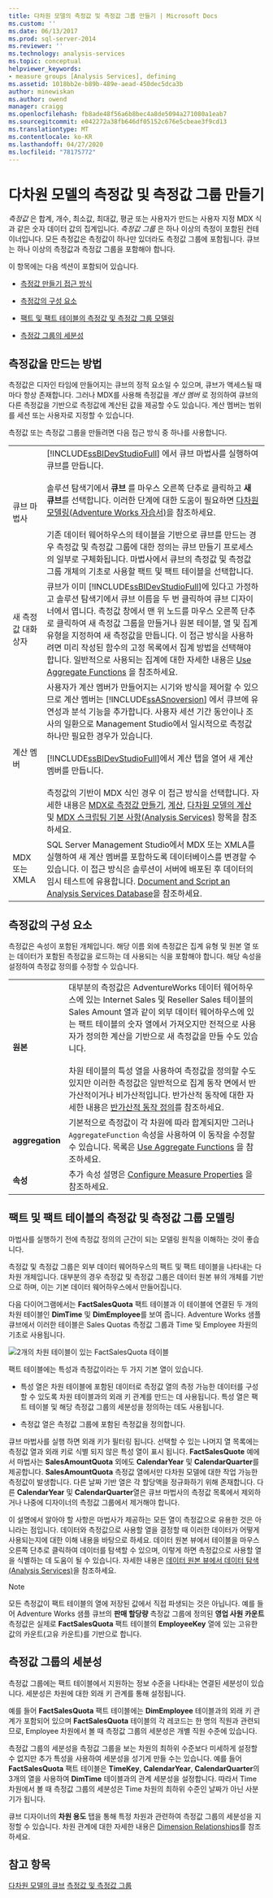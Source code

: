 ```yaml
---
title: 다차원 모델의 측정값 및 측정값 그룹 만들기 | Microsoft Docs
ms.custom: ''
ms.date: 06/13/2017
ms.prod: sql-server-2014
ms.reviewer: ''
ms.technology: analysis-services
ms.topic: conceptual
helpviewer_keywords:
- measure groups [Analysis Services], defining
ms.assetid: 1018bb2e-b89b-489e-aead-450dec5dca3b
author: minewiskan
ms.author: owend
manager: craigg
ms.openlocfilehash: fb8ade48f56a6b8bec4a8de5094a271080a1eab7
ms.sourcegitcommit: e042272a38fb646df05152c676e5cbeae3f9cd13
ms.translationtype: MT
ms.contentlocale: ko-KR
ms.lasthandoff: 04/27/2020
ms.locfileid: "78175772"
---
```

# <a name="create-measures-and-measure-groups-in-multidimensional-models"></a>다차원 모델의 측정값 및 측정값 그룹 만들기
  *측정값* 은 합계, 개수, 최소값, 최대값, 평균 또는 사용자가 만드는 사용자 지정 MDX 식과 같은 숫자 데이터 값의 집계입니다. *측정값 그룹* 은 하나 이상의 측정이 포함된 컨테이너입니다. 모든 측정값은 측정값이 하나만 있더라도 측정값 그룹에 포함됩니다. 큐브는 하나 이상의 측정값과 측정값 그룹을 포함해야 합니다.

 이 항목에는 다음 섹션이 포함되어 있습니다.

-   [측정값 만들기 접근 방식](#bkmk_create)

-   [측정값의 구성 요소](#bkmk_comps)

-   [팩트 및 팩트 테이블의 측정값 및 측정값 그룹 모델링](#bkmk_modeling)

-   [측정값 그룹의 세분성](#bkmk_grain)

##  <a name="approaches-for-creating-measures"></a><a name="bkmk_create"></a>측정값을 만드는 방법
 측정값은 디자인 타임에 만들어지는 큐브의 정적 요소일 수 있으며, 큐브가 액세스될 때마다 항상 존재합니다. 그러나 MDX를 사용해 측정값을 *계산 멤버* 로 정의하여 큐브의 다른 측정값을 기반으로 측정값에 계산된 값을 제공할 수도 있습니다. 계산 멤버는 범위를 세션 또는 사용자로 지정할 수 있습니다.

 측정값 또는 측정값 그룹을 만들려면 다음 접근 방식 중 하나를 사용합니다.

|||
|-|-|
|큐브 마법사|[!INCLUDE[ssBIDevStudioFull](../../includes/ssbidevstudiofull-md.md)] 에서 큐브 마법사를 실행하여 큐브를 만듭니다.<br /><br /> 솔루션 탐색기에서 **큐브** 를 마우스 오른쪽 단추로 클릭하고 **새 큐브**를 선택합니다. 이러한 단계에 대한 도움이 필요하면 [다차원 모델링&#40;Adventure Works 자습서&#41;](../multidimensional-modeling-adventure-works-tutorial.md)을 참조하세요.<br /><br /> 기존 데이터 웨어하우스의 테이블을 기반으로 큐브를 만드는 경우 측정값 및 측정값 그룹에 대한 정의는 큐브 만들기 프로세스의 일부로 구체화됩니다. 마법사에서 큐브의 측정값 및 측정값 그룹 개체의 기초로 사용할 팩트 및 팩트 테이블을 선택합니다.|
|새 측정값 대화 상자|큐브가 이미 [!INCLUDE[ssBIDevStudioFull](../../includes/ssbidevstudiofull-md.md)]에 있다고 가정하고 솔루션 탐색기에서 큐브 이름을 두 번 클릭하여 큐브 디자이너에서 엽니다. 측정값 창에서 맨 위 노드를 마우스 오른쪽 단추로 클릭하여 새 측정값 그룹을 만들거나 원본 테이블, 열 및 집계 유형을 지정하여 새 측정값을 만듭니다. 이 접근 방식을 사용하려면 미리 작성된 함수의 고정 목록에서 집계 방법을 선택해야 합니다. 일반적으로 사용되는 집계에 대한 자세한 내용은 [Use Aggregate Functions](use-aggregate-functions.md) 을 참조하세요.|
|계산 멤버|사용자가 계산 멤버가 만들어지는 시기와 방식을 제어할 수 있으므로 계산 멤버는 [!INCLUDE[ssASnoversion](../../includes/ssasnoversion-md.md)] 에서 큐브에 유연성과 분석 기능을 추가합니다. 사용자 세션 기간 동안이나 조사의 일환으로 Management Studio에서 일시적으로 측정값 하나만 필요한 경우가 있습니다.<br /><br /> [!INCLUDE[ssBIDevStudioFull](../../includes/ssbidevstudiofull-md.md)]에서 계산 탭을 열어 새 계산 멤버를 만듭니다.<br /><br /> 측정값의 기반이 MDX 식인 경우 이 접근 방식을 선택합니다. 자세한 내용은 [MDX로 측정값 만들기](mdx/mdx-building-measures.md), [계산](../multidimensional-models-olap-logical-cube-objects/calculations.md), [다차원 모델의 계산](calculations-in-multidimensional-models.md) 및 [MDX 스크립팅 기본 사항&#40;Analysis Services&#41;](mdx/mdx-scripting-fundamentals-analysis-services.md) 항목을 참조하세요.|
|MDX 또는 XMLA|SQL Server Management Studio에서 MDX 또는 XMLA를 실행하여 새 계산 멤버를 포함하도록 데이터베이스를 변경할 수 있습니다. 이 접근 방식은 솔루션이 서버에 배포된 후 데이터의 임시 테스트에 유용합니다. [Document and Script an Analysis Services Database](document-and-script-an-analysis-services-database.md)을 참조하세요.|

##  <a name="components-of-a-measure"></a><a name="bkmk_comps"></a>측정값의 구성 요소
 측정값은 속성이 포함된 개체입니다. 해당 이름 외에 측정값은 집계 유형 및 원본 열 또는 데이터가 포함된 측정값을 로드하는 데 사용되는 식을 포함해야 합니다. 해당 속성을 설정하여 측정값 정의를 수정할 수 있습니다.

|||
|-|-|
|**원본**|대부분의 측정값은 AdventureWorks 데이터 웨어하우스에 있는 Internet Sales 및 Reseller Sales 테이블의 Sales Amount 열과 같이 외부 데이터 웨어하우스에 있는 팩트 테이블의 숫자 열에서 가져오지만 전적으로 사용자가 정의한 계산을 기반으로 새 측정값을 만들 수도 있습니다.<br /><br /> 차원 테이블의 특성 열을 사용하여 측정값을 정의할 수도 있지만 이러한 측정값은 일반적으로 집계 동작 면에서 반가산적이거나 비가산적입니다. 반가산적 동작에 대한 자세한 내용은 [반가산적 동작 정의](define-semiadditive-behavior.md)를 참조하세요.|
|**aggregation**|기본적으로 측정값이 각 차원에 따라 합계되지만 그러나 `AggregateFunction` 속성을 사용하여 이 동작을 수정할 수 있습니다. 목록은 [Use Aggregate Functions](use-aggregate-functions.md) 을 참조하세요.|
|**속성**|추가 속성 설명은 [Configure Measure Properties](configure-measure-properties.md) 을 참조하세요.|

##  <a name="modeling-measures-and-measure-groups-on-facts-and-fact-tables"></a><a name="bkmk_modeling"></a>팩트 및 팩트 테이블의 측정값 및 측정값 그룹 모델링
 마법사를 실행하기 전에 측정값 정의의 근간이 되는 모델링 원칙을 이해하는 것이 좋습니다.

 측정값 및 측정값 그룹은 외부 데이터 웨어하우스의 팩트 및 팩트 테이블을 나타내는 다차원 개체입니다. 대부분의 경우 측정값 및 측정값 그룹은 데이터 원본 뷰의 개체를 기반으로 하며, 이는 기본 데이터 웨어하우스에서 만들어집니다.

 다음 다이어그램에서는 **FactSalesQuota** 팩트 테이블과 이 테이블에 연결된 두 개의 차원 테이블인 **DimTime** 및 **DimEmployee**를 보여 줍니다. Adventure Works 샘플 큐브에서 이러한 테이블은 Sales Quotas 측정값 그룹과 Time 및 Employee 차원의 기초로 사용됩니다.

 ![2개의 차원 테이블이 있는 FactSalesQuota 테이블](../media/factsalesquota.gif "2개의 차원 테이블이 있는 FactSalesQuota 테이블")

 팩트 테이블에는 특성과 측정값이라는 두 가지 기본 열이 있습니다.

-   특성 열은 차원 테이블에 포함된 데이터로 측정값 열의 측정 가능한 데이터를 구성할 수 있도록 차원 테이블과의 외래 키 관계를 만드는 데 사용됩니다. 특성 열은 팩트 테이블 및 해당 측정값 그룹의 세분성을 정의하는 데도 사용됩니다.

-   측정값 열은 측정값 그룹에 포함된 측정값을 정의합니다.

 큐브 마법사를 실행 하면 외래 키가 필터링 됩니다. 선택할 수 있는 나머지 열 목록에는 측정값 열과 외래 키로 식별 되지 않은 특성 열이 표시 됩니다. **FactSalesQuote** 예에서 마법사는 **SalesAmountQuota** 외에도 **CalendarYear** 및 **CalendarQuarter**를 제공합니다. **SalesAmountQuota** 측정값 열에서만 다차원 모델에 대한 작업 가능한 측정값이 발생합니다. 다른 날짜 기반 열은 각 할당액을 정규화하기 위해 존재합니다. 다른 **CalendarYear** 및 **CalendarQuarter**열은 큐브 마법사의 측정값 목록에서 제외하거나 나중에 디자이너의 측정값 그룹에서 제거해야 합니다.

 이 설명에서 알아야 할 사항은 마법사가 제공하는 모든 열이 측정값으로 유용한 것은 아니라는 점입니다. 데이터와 측정값으로 사용할 열을 결정할 때 이러한 데이터가 어떻게 사용되는지에 대한 이해 내용을 바탕으로 하세요. 데이터 원본 뷰에서 테이블을 마우스 오른쪽 단추로 클릭하여 데이터를 탐색할 수 있으며, 이렇게 하면 측정값으로 사용할 열을 식별하는 데 도움이 될 수 있습니다. 자세한 내용은 [데이터 원본 뷰에서 데이터 탐색&#40;Analysis Services&#41;](explore-data-in-a-data-source-view-analysis-services.md)을 참조하세요.

> [!NOTE]
>  모든 측정값이 팩트 테이블의 열에 저장된 값에서 직접 파생되는 것은 아닙니다. 예를 들어 Adventure Works 샘플 큐브의 **판매 할당량** 측정값 그룹에 정의된 **영업 사원 카운트** 측정값은 실제로 **FactSalesQuota** 팩트 테이블의 **EmployeeKey** 열에 있는 고유한 값의 카운트(고유 카운트)를 기반으로 합니다.

##  <a name="granularity-of-a-measure-group"></a><a name="bkmk_grain"></a>측정값 그룹의 세분성
 측정값 그룹에는 팩트 테이블에서 지원하는 정보 수준을 나타내는 연결된 세분성이 있습니다. 세분성은 차원에 대한 외래 키 관계를 통해 설정됩니다.

 예를 들어 **FactSalesQuota** 팩트 테이블에는 **DimEmployee** 테이블과의 외래 키 관계가 포함되어 있으며 **FactSalesQuota** 테이블의 각 레코드는 한 명의 직원과 관련되므로, Employee 차원에서 볼 때 측정값 그룹의 세분성은 개별 직원 수준에 있습니다.

 측정값 그룹의 세분성을 측정값 그룹을 보는 차원의 최하위 수준보다 미세하게 설정할 수 없지만 추가 특성을 사용하여 세분성을 성기게 만들 수는 있습니다. 예를 들어 **FactSalesQuota** 팩트 테이블은 **TimeKey**, **CalendarYear**, **CalendarQuarter**의 3개의 열을 사용하여 **DimTime** 테이블과의 관계 세분성을 설정합니다. 따라서 Time 차원에서 볼 때 측정값 그룹의 세분성은 Time 차원의 최하위 수준인 날짜가 아닌 사분기가 됩니다.

 큐브 디자이너의 **차원 용도** 탭을 통해 특정 차원과 관련하여 측정값 그룹의 세분성을 지정할 수 있습니다. 차원 관계에 대한 자세한 내용은 [Dimension Relationships](../multidimensional-models-olap-logical-cube-objects/dimension-relationships.md)를 참조하세요.

## <a name="see-also"></a>참고 항목
 [다차원 모델의 큐브](cubes-in-multidimensional-models.md) [측정값 및 측정값 그룹](measures-and-measure-groups.md)


